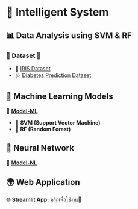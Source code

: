 # 🚀 Intelligent System

## 📊 Data Analysis using SVM & RF

### 📂 Dataset 📁
- 🌸 [IRIS Dataset](https://www.kaggle.com/datasets/arshid/iris-flower-dataset)
- 🩺 [Diabetes Prediction Dataset](https://www.kaggle.com/datasets/dat00700/diabetes-prediction-dataset)

## 🤖 Machine Learning Models
🔹 **[Model-ML](https://github.com/moonlightTNs/IS/blob/main/is/pages/Machine_Learning_model.py)**
- 🏹 **SVM (Support Vector Machine)**
- 🌳 **RF (Random Forest)**

## 🧠 Neural Network
🔹 **[Model-NL](https://github.com/moonlightTNs/IS/blob/main/is/pages/Training_Neural_Model.py)**

## 🌍 Web Application
🌐 **Streamlit App:** [คลิกเพื่อใช้งาน🚀](https://project-is-thanop.streamlit.app)
